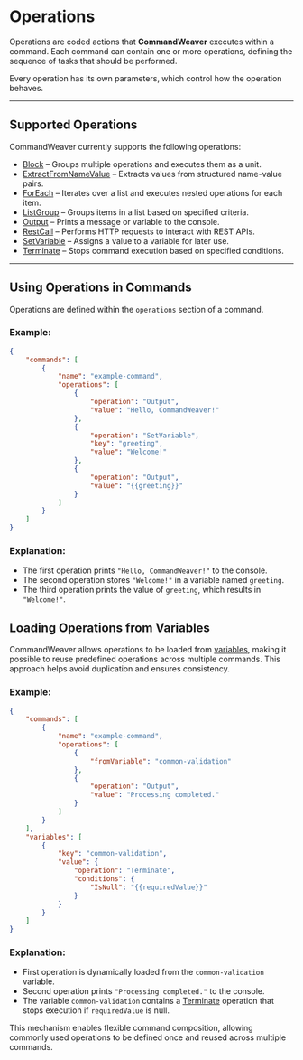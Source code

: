 # Operations

Operations are coded actions that **CommandWeaver** executes within a command. Each command can contain one or more operations, defining the sequence of tasks that should be performed.

Every operation has its own parameters, which control how the operation behaves.

---

## Supported Operations

CommandWeaver currently supports the following operations:

- [Block](operation-block.md) – Groups multiple operations and executes them as a unit.
- [ExtractFromNameValue](operation-extractfromnamevalue.md) – Extracts values from structured name-value pairs.
- [ForEach](operation-foreach.md) – Iterates over a list and executes nested operations for each item.
- [ListGroup](operation-listgroup.md) – Groups items in a list based on specified criteria.
- [Output](operation-output.md) – Prints a message or variable to the console.
- [RestCall](operation-restcall.md) – Performs HTTP requests to interact with REST APIs.
- [SetVariable](operation-setvariable.md) – Assigns a value to a variable for later use.
- [Terminate](operation-terminate.md) – Stops command execution based on specified conditions.

---

## Using Operations in Commands

Operations are defined within the `operations` section of a command.

### Example:
```json
{
    "commands": [
        {
            "name": "example-command",
            "operations": [
                {
                    "operation": "Output",
                    "value": "Hello, CommandWeaver!"
                },
                {
                    "operation": "SetVariable",
                    "key": "greeting",
                    "value": "Welcome!"
                },
                {
                    "operation": "Output",
                    "value": "{{greeting}}"
                }
            ]
        }
    ]
}
```

### Explanation:
- The first operation prints `"Hello, CommandWeaver!"` to the console.
- The second operation stores `"Welcome!"` in a variable named `greeting`.
- The third operation prints the value of `greeting`, which results in `"Welcome!"`.

## Loading Operations from Variables

CommandWeaver allows operations to be loaded from [variables](variable.md), making it possible to reuse predefined operations across multiple commands. This approach helps avoid duplication and ensures consistency.

### Example:
```json
{
    "commands": [
        {
            "name": "example-command",
            "operations": [
                {
                    "fromVariable": "common-validation"
                },
                {
                    "operation": "Output",
                    "value": "Processing completed."
                }
            ]
        }
    ],
    "variables": [
        {
            "key": "common-validation",
            "value": {
                "operation": "Terminate",
                "conditions": {
                    "IsNull": "{{requiredValue}}"
                }
            }
        }
    ]
}
```

### Explanation:
- First operation is dynamically loaded from the `common-validation` variable.
- Second operation prints `"Processing completed."` to the console.
- The variable `common-validation` contains a [Terminate](operation-terminate.md) operation that stops execution if `requiredValue` is null.

This mechanism enables flexible command composition, allowing commonly used operations to be defined once and reused across multiple commands.
